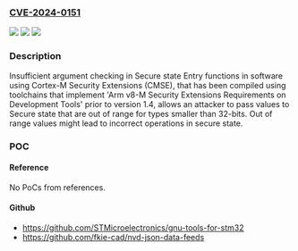 ### [CVE-2024-0151](https://cve.mitre.org/cgi-bin/cvename.cgi?name=CVE-2024-0151)
![](https://img.shields.io/static/v1?label=Product&message=Arm%20v8-M%20Security%20Extensions%20Requirements%20on%20Development%20Tools&color=blue)
![](https://img.shields.io/static/v1?label=Version&message=1.0%3C%201.4%20&color=brighgreen)
![](https://img.shields.io/static/v1?label=Vulnerability&message=CWE-241%20Improper%20Handling%20of%20Unexpected%20Data%20Type&color=brighgreen)

### Description

Insufficient argument checking in Secure state Entry functions in software using Cortex-M Security Extensions (CMSE), that has been compiled using toolchains that implement 'Arm v8-M Security Extensions Requirements on Development Tools' prior to version 1.4, allows an attacker to pass values to Secure state that are out of range for types smaller than 32-bits. Out of range values might lead to incorrect operations in secure state.

### POC

#### Reference
No PoCs from references.

#### Github
- https://github.com/STMicroelectronics/gnu-tools-for-stm32
- https://github.com/fkie-cad/nvd-json-data-feeds

